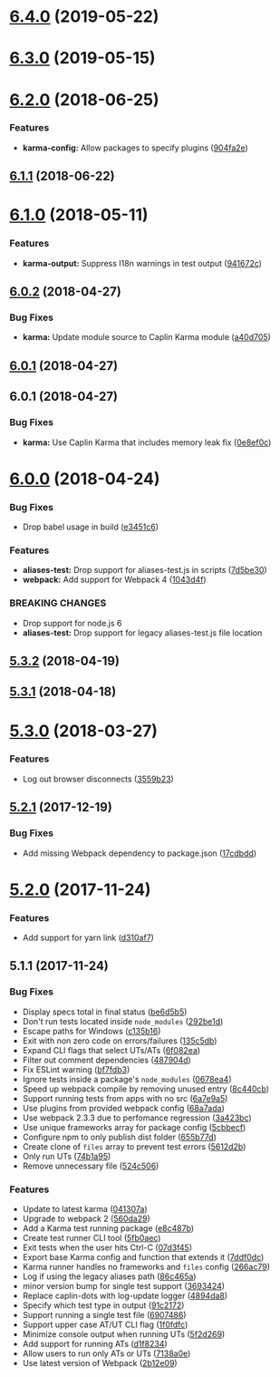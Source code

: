 <a name="6.4.0"></a>
# [6.4.0](https://github.com/caplin/caplin-dev-tools/compare/karma-test-runner@6.3.0...karma-test-runner@6.4.0) (2019-05-22)



<a name="6.3.0"></a>
# [6.3.0](https://github.com/caplin/caplin-dev-tools/compare/karma-test-runner@6.2.0...karma-test-runner@6.3.0) (2019-05-15)



<a name="6.2.0"></a>
# [6.2.0](https://github.com/caplin/caplin-dev-tools/compare/karma-test-runner@6.1.1...karma-test-runner@6.2.0) (2018-06-25)


### Features

* **karma-config:** Allow packages to specify plugins ([904fa2e](https://github.com/caplin/caplin-dev-tools/commit/904fa2e))



<a name="6.1.1"></a>
## [6.1.1](https://github.com/caplin/caplin-dev-tools/compare/karma-test-runner@6.1.0...karma-test-runner@6.1.1) (2018-06-22)



<a name="6.1.0"></a>
# [6.1.0](https://github.com/caplin/caplin-dev-tools/compare/karma-test-runner@6.0.2...karma-test-runner@6.1.0) (2018-05-11)


### Features

* **karma-output:** Suppress I18n warnings in test output ([941672c](https://github.com/caplin/caplin-dev-tools/commit/941672c))



<a name="6.0.2"></a>
## [6.0.2](https://github.com/caplin/caplin-dev-tools/compare/karma-test-runner@6.0.1...karma-test-runner@6.0.2) (2018-04-27)


### Bug Fixes

* **karma:** Update module source to Caplin Karma module ([a40d705](https://github.com/caplin/caplin-dev-tools/commit/a40d705))



<a name="6.0.1"></a>
## [6.0.1](https://github.com/caplin/caplin-dev-tools/compare/karma-test-runner@6.0.0...karma-test-runner@6.0.1) (2018-04-27)



<a name="6.0.1"></a>
## 6.0.1 (2018-04-27)


### Bug Fixes

* **karma:** Use Caplin Karma that includes memory leak fix ([0e8ef0c](https://github.com/caplin/caplin-dev-tools/commit/0e8ef0c))



<a name="6.0.0"></a>
# [6.0.0](https://github.com/caplin/caplin-dev-tools/compare/karma-test-runner@5.3.2...karma-test-runner@6.0.0) (2018-04-24)


### Bug Fixes

* Drop babel usage in build ([e3451c6](https://github.com/caplin/caplin-dev-tools/commit/e3451c6))


### Features

* **aliases-test:** Drop support for aliases-test.js in scripts ([7d5be30](https://github.com/caplin/caplin-dev-tools/commit/7d5be30))
* **webpack:** Add support for Webpack 4 ([1043d4f](https://github.com/caplin/caplin-dev-tools/commit/1043d4f))


### BREAKING CHANGES

* Drop support for node.js 6
* **aliases-test:** Drop support for legacy aliases-test.js file location



<a name="5.3.2"></a>
## [5.3.2](https://github.com/caplin/caplin-dev-tools/compare/karma-test-runner@5.3.1...karma-test-runner@5.3.2) (2018-04-19)



<a name="5.3.1"></a>
## [5.3.1](https://github.com/caplin/caplin-dev-tools/compare/karma-test-runner@5.2.1...karma-test-runner@5.3.1) (2018-04-18)



<a name="5.3.0"></a>
# [5.3.0](https://github.com/caplin/caplin-dev-tools/compare/karma-test-runner@5.2.1...karma-test-runner@5.3.0) (2018-03-27)

### Features

* Log out browser disconnects ([3559b23](https://github.com/caplin/caplin-dev-tools/commit/3559b23))

<a name="5.2.1"></a>
## [5.2.1](https://github.com/caplin/caplin-dev-tools/compare/karma-test-runner@5.2.0...karma-test-runner@5.2.1) (2017-12-19)


### Bug Fixes

* Add missing Webpack dependency to package.json ([17cdbdd](https://github.com/caplin/caplin-dev-tools/commit/17cdbdd))



<a name="5.2.0"></a>
# [5.2.0](https://github.com/caplin/caplin-dev-tools/compare/karma-test-runner@5.1.1...karma-test-runner@5.2.0) (2017-11-24)


### Features

* Add support for yarn link ([d310af7](https://github.com/caplin/caplin-dev-tools/commit/d310af7))



<a name="5.1.1"></a>

## 5.1.1 (2017-11-24)

### Bug Fixes

* Display specs total in final status
  ([be6d5b5](https://github.com/caplin/caplin-dev-tools/commit/be6d5b5))
* Don't run tests located inside `node_modules`
  ([292be1d](https://github.com/caplin/caplin-dev-tools/commit/292be1d))
* Escape paths for Windows
  ([c135b16](https://github.com/caplin/caplin-dev-tools/commit/c135b16))
* Exit with non zero code on errors/failures
  ([135c5db](https://github.com/caplin/caplin-dev-tools/commit/135c5db))
* Expand CLI flags that select UTs/ATs
  ([6f082ea](https://github.com/caplin/caplin-dev-tools/commit/6f082ea))
* Filter out comment dependencies
  ([487904d](https://github.com/caplin/caplin-dev-tools/commit/487904d))
* Fix ESLint warning
  ([bf7fdb3](https://github.com/caplin/caplin-dev-tools/commit/bf7fdb3))
* Ignore tests inside a package's `node_modules`
  ([0678ea4](https://github.com/caplin/caplin-dev-tools/commit/0678ea4))
* Speed up webpack compile by removing unused entry
  ([8c440cb](https://github.com/caplin/caplin-dev-tools/commit/8c440cb))
* Support running tests from apps with no src
  ([6a7e9a5](https://github.com/caplin/caplin-dev-tools/commit/6a7e9a5))
* Use plugins from provided webpack config
  ([68a7ada](https://github.com/caplin/caplin-dev-tools/commit/68a7ada))
* Use webpack 2.3.3 due to perfomance regression
  ([3a423bc](https://github.com/caplin/caplin-dev-tools/commit/3a423bc))
* Use unique frameworks array for package config
  ([5cbbecf](https://github.com/caplin/caplin-dev-tools/commit/5cbbecf))
* Configure npm to only publish dist folder
  ([655b77d](https://github.com/caplin/caplin-dev-tools/commit/655b77d))
* Create clone of `files` array to prevent test errors
  ([5612d2b](https://github.com/caplin/caplin-dev-tools/commit/5612d2b))
* Only run UTs
  ([74b1a95](https://github.com/caplin/caplin-dev-tools/commit/74b1a95))
* Remove unnecessary file
  ([524c506](https://github.com/caplin/caplin-dev-tools/commit/524c506))

### Features

* Update to latest karma
  ([041307a](https://github.com/caplin/caplin-dev-tools/commit/041307a))
* Upgrade to webpack 2
  ([560da29](https://github.com/caplin/caplin-dev-tools/commit/560da29))
* Add a Karma test running package
  ([e8c487b](https://github.com/caplin/caplin-dev-tools/commit/e8c487b))
* Create test runner CLI tool
  ([5fb0aec](https://github.com/caplin/caplin-dev-tools/commit/5fb0aec))
* Exit tests when the user hits Ctrl-C
  ([07d3f45](https://github.com/caplin/caplin-dev-tools/commit/07d3f45))
* Export base Karma config and function that extends it
  ([7ddf0dc](https://github.com/caplin/caplin-dev-tools/commit/7ddf0dc))
* Karma runner handles no frameworks and `files` config
  ([266ac79](https://github.com/caplin/caplin-dev-tools/commit/266ac79))
* Log if using the legacy aliases path
  ([86c465a](https://github.com/caplin/caplin-dev-tools/commit/86c465a))
* minor version bump for single test support
  ([3693424](https://github.com/caplin/caplin-dev-tools/commit/3693424))
* Replace caplin-dots with log-update logger
  ([4894da8](https://github.com/caplin/caplin-dev-tools/commit/4894da8))
* Specify which test type in output
  ([91c2172](https://github.com/caplin/caplin-dev-tools/commit/91c2172))
* Support running a single test file
  ([6907486](https://github.com/caplin/caplin-dev-tools/commit/6907486))
* Support upper case AT/UT CLI flag
  ([1f0fdfc](https://github.com/caplin/caplin-dev-tools/commit/1f0fdfc))
* Minimize console output when running UTs
  ([5f2d269](https://github.com/caplin/caplin-dev-tools/commit/5f2d269))
* Add support for running ATs
  ([d1f8234](https://github.com/caplin/caplin-dev-tools/commit/d1f8234))
* Allow users to run only ATs or UTs
  ([7138a0e](https://github.com/caplin/caplin-dev-tools/commit/7138a0e))
* Use latest version of Webpack
  ([2b12e09](https://github.com/caplin/caplin-dev-tools/commit/2b12e09))
